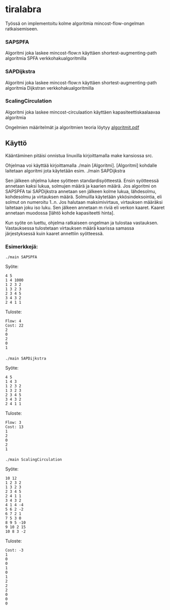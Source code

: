 # tiralabra

Työssä on implementoitu kolme algoritmia mincost-flow-ongelman ratkaisemiseen.
### SAPSPFA
Algoritmi joka laskee mincost-flow:n käyttäen shortest-augmenting-path algoritmia SPFA verkkohakualgoritmilla
### SAPDijkstra
Algoritmi joka laskee mincost-flow:n käyttäen shortest-augmenting-path algoritmia Dijkstran verkkohakualgoritmilla
### ScalingCirculation
Algoritmi joka laskee mincost-circulaation käyttäen kapasiteettiskaalaavaa algoritmia

Ongelmien määritelmät ja algoritmien teoria löytyy [algoritmit.pdf](https://github.com/Laakeri/tiralabra/blob/master/algoritmit.pdf)

## Käyttö
Kääntäminen pitäisi onnistua linuxilla kirjoittamalla make kansiossa src.

Ohjelmaa voi käyttää kirjoittamalla ./main [Algoritmi]. [Algoritmi] kohdalle laitetaan algoritmi jota käytetään esim. ./main SAPDijkstra

Sen jälkeen ohjelma lukee syötteen standardisyötteestä. Ensin syötteessä annetaan kaksi lukua, solmujen määrä ja kaarien määrä. Jos algoritmi on SAPSPFA tai SAPDijkstra annetaan sen jälkeen kolme lukua, lähdesolmu, kohdesolmu ja virtauksen määrä. Solmuilla käytetään ykkösindeksointia, eli solmut on numeroitu 1..n. Jos halutaan maksimivirtaus, virtauksen määräksi laitetaan joku iso luku. Sen jälkeen annetaan m riviä eli verkon kaaret. Kaaret annetaan muodossa [lähtö kohde kapasiteetti hinta].

Kun syöte on luettu, ohjelma ratkaiseen ongelman ja tulostaa vastauksen. Vastauksessa tulostetaan virtauksen määrä kaarissa samassa järjestyksessä kuin kaaret annettiin syötteessä.
### Esimerkkejä:

	./main SAPSPFA

Syöte:

	4 5
	1 4 1000
	1 2 3 2
	1 3 2 3
	2 3 4 5
	3 4 3 2
	2 4 1 1

Tuloste:

	Flow: 4
	Cost: 22
	2
	0
	2
	0
	1
####
	./main SAPDijkstra

Syöte:

	4 5
	1 4 3
	1 2 3 2
	1 3 2 3
	2 3 4 5
	3 4 3 2
	2 4 1 1

Tuloste:

	Flow: 3
	Cost: 13
	1
	2
	0
	2
	1
####
	./main ScalingCirculation

Syöte:

	10 12
	1 2 3 2 
	1 3 2 3
	2 3 4 5
	2 4 1 1
	3 4 3 2
	4 1 4 -4
	5 6 2 -2
	6 7 2 1
	7 5 3 0
	8 9 5 -10
	9 10 2 15
	10 8 3 -2

Tuloste:

	Cost: -3
	1
	0
	0
	1
	0
	1
	2
	2
	2
	0
	0
	0